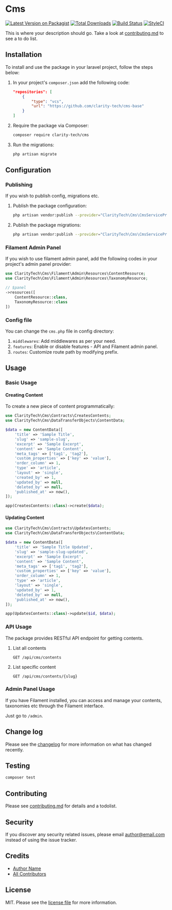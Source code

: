 # Cms

[![Latest Version on Packagist][ico-version]][link-packagist]
[![Total Downloads][ico-downloads]][link-downloads]
[![Build Status][ico-travis]][link-travis]
[![StyleCI][ico-styleci]][link-styleci]

This is where your description should go. Take a look at [contributing.md](contributing.md) to see a to do list.

## Installation

To install and use the package in your laravel project, follow the steps below:

1. In your project's `composer.json` add the following code:

    ```json
    "repositories": [
        {
            "type": "vcs",
            "url": "https://github.com/clarity-tech/cms-base"
        }
    ]
    ```

2. Require the package via Composer:

    ```bash
    composer require clarity-tech/cms
    ```

3. Run the migrations:

    ```bash
    php artisan migrate
    ```

## Configuration

### Publishing

If you wish to publish config, migrations etc.

1. Publish the package configuration:

    ```bash
    php artisan vendor:publish --provider="ClarityTech\Cms\CmsServiceProvider" --tag="cms.config"
    ```

2. Publish the package migrations:

    ```bash
    php artisan vendor:publish --provider="ClarityTech\Cms\CmsServiceProvider" --tag="cms.migrations"
    ```

### Filament Admin Panel

If you wish to use filament admin panel, add the following codes in your project's admin panel provider:

```php
use ClarityTech\Cms\Filament\Admin\Resources\ContentResource;
use ClarityTech\Cms\Filament\Admin\Resources\TaxonomyResource;

// $panel
->resources([
	ContentResource::class,
	TaxonomyResource::class
])
```

### Config file

You can change the `cms.php` file in config directory:

1. `middlewares`: Add middlewares as per your need.
2. `features`: Enable or disable features - API and Filament admin panel.
3. `routes`: Customize route path by modifying prefix.

## Usage

### Basic Usage

#### Creating Content

To create a new piece of content programmatically:

```php
use ClarityTech\Cms\Contracts\CreatesContents;
use ClarityTech\Cms\DataTransferObjects\ContentData;

$data = new ContentData([
    'title' => 'Sample Title',
    'slug' => 'sample-slug',
    'excerpt' => 'Sample Excerpt',
    'content' => 'Sample Content',
    'meta_tags' => ['tag1', 'tag2'],
    'custom_properties' => ['key' => 'value'],
    'order_column' => 1,
    'type' => 'article',
    'layout' => 'single',
    'created_by' => 1,
    'updated_by' => null,
    'deleted_by' => null,
    'published_at' => now(),
]);

app(CreatesContents::class)->create($data);
```

#### Updating Content

```php
use ClarityTech\Cms\Contracts\UpdatesContents;
use ClarityTech\Cms\DataTransferObjects\ContentData;

$data = new ContentData([
    'title' => 'Sample Title Updated',
    'slug' => 'sample-slug-updated',
    'excerpt' => 'Sample Excerpt',
    'content' => 'Sample Content',
    'meta_tags' => ['tag1', 'tag2'],
    'custom_properties' => ['key' => 'value'],
    'order_column' => 1,
    'type' => 'article',
    'layout' => 'single',
    'updated_by' => 1,
    'deleted_by' => null,
    'published_at' => now(),
]);

app(UpdatesContents::class)->update($id, $data);
```

### API Usage

The package provides RESTful API endpoint for getting contents.

1. List all contents

    ```
    GET /api/cms/contents
    ```

2. List specific content

    ```
    GET /api/cms/contents/{slug}
    ```

### Admin Panel Usage

If you have Filament installed, you can access and manage your contents, taxonomies etc through the Filament interface.

Just go to `/admin`.

## Change log

Please see the [changelog](changelog.md) for more information on what has changed recently.

## Testing

```bash
composer test
```

## Contributing

Please see [contributing.md](contributing.md) for details and a todolist.

## Security

If you discover any security related issues, please email author@email.com instead of using the issue tracker.

## Credits

- [Author Name][link-author]
- [All Contributors][link-contributors]

## License

MIT. Please see the [license file](license.md) for more information.

[ico-version]: https://img.shields.io/packagist/v/clarity-tech/cms.svg?style=flat-square
[ico-downloads]: https://img.shields.io/packagist/dt/clarity-tech/cms.svg?style=flat-square
[ico-travis]: https://img.shields.io/travis/clarity-tech/cms/master.svg?style=flat-square
[ico-styleci]: https://styleci.io/repos/12345678/shield

[link-packagist]: https://packagist.org/packages/clarity-tech/cms
[link-downloads]: https://packagist.org/packages/clarity-tech/cms
[link-travis]: https://travis-ci.org/clarity-tech/cms
[link-styleci]: https://styleci.io/repos/12345678
[link-author]: https://github.com/clarity-tech
[link-contributors]: ../../contributors
